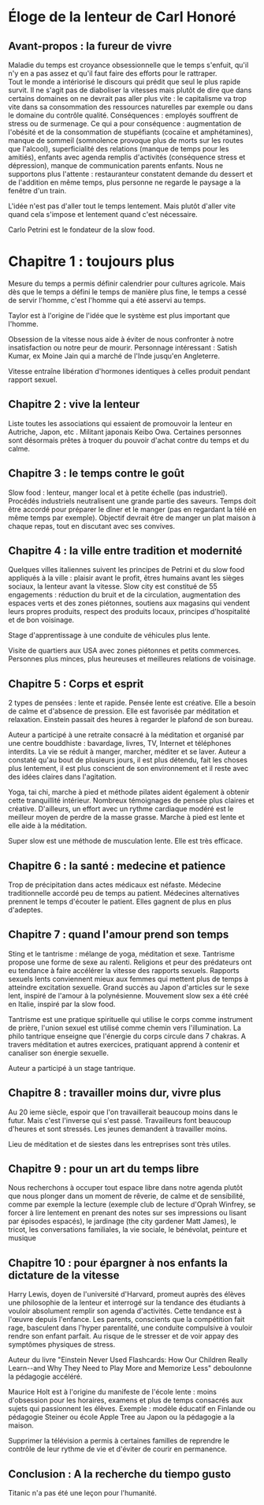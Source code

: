 # Éloge de la lenteur de Carl Honoré

## Avant-propos : la fureur de vivre
    
Maladie du temps est croyance obsessionnelle que le temps s'enfuit, qu'il n'y en a pas assez et qu'il faut faire des efforts pour le rattraper.   
Tout le monde a intériorisé le discours qui prédit que seul le plus rapide survit. Il ne s'agit pas de diaboliser la vitesses mais plutôt de dire que dans certains domaines on ne devrait pas aller plus vite : le capitalisme va trop vite dans sa consommation des ressources naturelles par exemple ou dans le domaine du contrôle qualité. Conséquences : employés souffrent de stress ou de surmenage. Ce qui a pour conséquence : augmentation de l'obésité et de la consommation de stupéfiants (cocaïne et amphétamines), manque de sommeil (somnolence provoque plus de morts sur les routes que l'alcool), superficialité des relations (manque de temps pour les amitiés), enfants avec agenda remplis d'activités (conséquence stress et dépression), manque de communication parents enfants. Nous ne supportons plus l'attente : restauranteur constatent demande du dessert et de l'addition en même temps, plus personne ne regarde le paysage a la fenêtre d'un train.

L'idée n'est pas d'aller tout le temps lentement. Mais plutôt d'aller vite quand cela s'impose et lentement quand c'est nécessaire.
    
 Carlo Petrini est le fondateur de la slow food.   
    
# Chapitre 1 : toujours plus
    
Mesure du temps a permis définir calendrier pour cultures agricole. Mais dès que le temps a défini le temps de manière plus fine, le temps a cessé de servir l'homme, c'est l'homme qui a été asservi au temps. 
    
Taylor est à l'origine de l'idée que le système est plus important que l'homme.
    
Obsession de la vitesse nous aide à éviter de nous confronter à notre insatisfaction ou notre peur de mourir. Personnage intéressant : Satish Kumar, ex Moine Jain qui a marché de l'Inde jusqu'en Angleterre.
    
Vitesse entraîne libération d'hormones identiques à celles produit pendant rapport sexuel.
    
## Chapitre 2 : vive la lenteur
    
Liste toutes les associations qui essaient de promouvoir la lenteur en Autriche, Japon, etc . Militant japonais Keibo Owa. Certaines personnes sont désormais prêtes à troquer du pouvoir d'achat contre du temps et du calme.
    
## Chapitre 3 : le temps contre le goût
    
Slow food : lenteur, manger local et à petite échelle (pas industriel). Procédés industriels neutralisent une grande partie des saveurs. Temps doit être accordé pour préparer le dîner et le manger (pas en regardant la télé en même temps par exemple). Objectif devrait être de manger un plat maison à chaque repas, tout en discutant avec ses convives. 
    
## Chapitre 4 : la ville entre tradition et modernité
    
Quelques villes italiennes suivent les principes de Petrini et du slow food appliqués à la ville : plaisir avant le profit, êtres humains avant les sièges sociaux, la lenteur avant la vitesse. Slow city est constitué de 55 engagements : réduction du bruit et de la circulation, augmentation des espaces verts et des zones piétonnes, soutiens aux magasins qui vendent leurs propres produits, respect des produits locaux, principes d'hospitalité et de bon voisinage. 
    
Stage d'apprentissage à une conduite de véhicules plus lente. 
    
Visite de quartiers aux USA avec zones piétonnes et petits commerces. Personnes plus minces, plus heureuses et meilleures relations de voisinage. 
    
## Chapitre 5 : Corps et esprit
    
2 types de pensées : lente et rapide. Pensée lente est créative. Elle a besoin de calme et d'absence de pression. Elle est favorisée par méditation et relaxation. Einstein passait des heures à regarder le plafond de son bureau.
    
Auteur a participé à une retraite consacré à la méditation et organisé par une centre bouddhiste : bavardage, livres, TV, Internet et téléphones interdits. La vie se réduit à manger, marcher, méditer et se laver. Auteur a constaté qu'au bout de plusieurs jours, il est plus détendu, fait les choses plus lentement, il est plus conscient de son environnement et il reste avec des idées claires dans l'agitation.
    
Yoga, tai chi, marche à pied et méthode pilates aident également à obtenir cette tranquillité intérieur. Nombreux témoignages de pensée plus claires et créative. D'ailleurs, un effort avec un rythme cardiaque modéré est le meilleur moyen de perdre de la masse grasse. Marche à pied est lente et elle aide à la méditation. 
    
Super slow est une méthode de musculation lente. Elle est très efficace. 
    
## Chapitre 6 : la santé : medecine et patience
    
Trop de précipitation dans actes médicaux est néfaste. Médecine traditionnelle accordé peu de temps au patient. Médecines alternatives prennent le temps d'écouter le patient. Elles gagnent de plus en plus d'adeptes. 
    
## Chapitre 7 : quand l'amour prend son temps
    
Sting et le tantrisme : mélange de yoga, méditation et sexe. Tantrisme propose une forme de sexe au ralenti. Religions et peur des prédateurs ont eu tendance à faire accélérer la vitesse des rapports sexuels. Rapports sexuels lents conviennent mieux aux femmes qui mettent plus de temps à atteindre excitation sexuelle. Grand succès au Japon d'articles sur le sexe lent, inspiré de l'amour à la polynésienne. Mouvement slow sex a été créé en Italie, inspiré par la slow food.
    
Tantrisme est une pratique spirituelle qui utilise le corps comme instrument de prière, l'union sexuel est utilisé comme chemin vers l'illumination. La philo tantrique enseigne que l'énergie du corps circule dans 7 chakras. A travers méditation et autres exercices, pratiquant apprend à contenir et canaliser son énergie sexuelle. 
    
Auteur a participé à un stage tantrique. 
    
## Chapitre 8 : travailler moins dur, vivre plus
    
Au 20 ieme siècle, espoir que l'on travaillerait beaucoup moins dans le futur. Mais c'est l'inverse qui s'est passé. Travailleurs font beaucoup d'heures et sont stressés. Les jeunes demandent à travailler moins.
    
Lieu de méditation et de siestes dans les entreprises sont très utiles.
    
## Chapitre 9 : pour un art du temps libre
    
Nous recherchons à occuper tout espace libre dans notre agenda plutôt que nous plonger dans un moment de rêverie, de calme et de sensibilité, comme par exemple la lecture (exemple club de lecture d'Oprah Winfrey, se forcer à lire lentement en prenant des notes sur ses impressions ou lisant par épisodes espacés), le jardinage (the city gardener Matt James), le tricot, les conversations familiales, la vie sociale, le bénévolat, peinture et musique
    
## Chapitre 10 : pour épargner à nos enfants la dictature de la vitesse
    
Harry Lewis, doyen de l'université d'Harvard, promeut auprès des élèves une philosophie de la lenteur et interrogé sur la tendance des étudiants à vouloir absolument remplir son agenda d'activités. Cette tendance est à l'œuvre depuis l'enfance. Les parents, conscients que la compétition fait rage, basculent dans l'hyper parentalité, une conduite compulsive à vouloir rendre son enfant parfait. Au risque de le stresser et de voir appay des symptômes physiques de stress.
    
Auteur du livre "Einstein Never Used Flashcards: How Our Children Really Learn--and Why They Need to Play More and Memorize Less" deboulonne la pédagogie accéléré.
    
Maurice Holt est à l'origine du manifeste de l'école lente : moins d'obsession pour les horaires, examens et plus de temps consacrés aux sujets qui passionnent les élèves. Exemple : modèle éducatif en Finlande ou pédagogie Steiner ou école Apple Tree au Japon ou la pédagogie a la maison.
    
Supprimer la télévision a permis à certaines familles de reprendre le contrôle de leur rythme de vie et d'éviter de courir en permanence.
    
## Conclusion : A la recherche du tiempo gusto
    
Titanic n'a pas été une leçon pour l'humanité.
